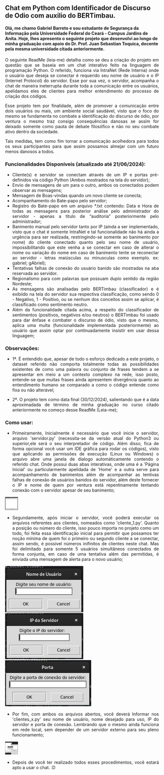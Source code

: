 ## Chat em Python com Identificador de Discurso de Odio com auxilio do BERTimbau.

#### Olá, me chamo Gabriel Barreto e sou estudante de Segurança da Informação pela Universidade Federal do Ceará - Campus Jardins de Anita. Hoje, lhes apresento o seguinte projeto que desenvolvi ao longo de minha graduação com apoio do Dr. Prof. Juan Sebastian Toquica, docente pela mesma universidade citada anteriormente.

<div style="text-align: justify;">

  O seguinte ReadMe (leia-me) detalha como se deu a criação do projeto em questão que se baseia em um chat interativo feito na linguagem de programação Python. O referido, funciona via IntraNet (Rede Interna) onde o usuário que deseja se conectar é requerido seu nome de usuário e o IP (Internet Protocol) do servidor. Esse por sua vez, o servidor, acompanha o chat de maneira ineterrupta durante toda a comunicação entre os usuários, apelidamos eles de clientes para melhor entendimento do processo de criação dos códigos.
  
  Esse projeto tem por finalidade, além de promover a comunicação entre dois usuários ou mais, um ambiente social saudável, visto que o foco do mesmo se fundamenta no combate a identificação do discurso de ódio, por ventura o mesmo traz consigo consequências danosas se assim for deixado somente como pauta de debate filosófico e não no seu combate ativo dentro da sociedade.
  
  Tais medidas, tem como fim tornar a comunicação acolhedora para todos os seus participantes para que assim possamos almejar com um futuro menos danosos a todos.

### Funcionalidades Disponíveis (atualizado até 21/06/2024):

- Cliente(s) e servidor se conectam através de um IP e portas pré-definidos via código Python (Ambos mostrados na tela do servidor);
- Envio de mensagens de um para o outro, ambos os conectados podem observar as mensagens;
- Mensagem de Boas-vindas quando um novo cliente se conecta;
- Acompanhamento do Bate-papo pelo servidor;
- Registro do Bate-papo em um arquivo *.txt contendo: Data e Hora de todas as mensagens para posterior análise pelo administrador do servidor - apenas a titulo de “auditoria” posteriormente pelo administrador;
- Banimento manual pelo servidor tanto por IP (ainda a ser implementado, visto que o chat é somente IntraNet e tal funcionalidade não há ainda a urgência para ser realizada, restringindo-se somente ao banimento por nome) do cliente conectado quanto pelo seu nome de usuário, impossibilitando que este venha a se conectar em caso de alterar o nome ou variação do nome em caso de banimento tente se reconectar ao servidor - letras maiúsculas ou minusculas como exemplo. ex: gabriel; gAbriel);
- Tentativas falhas de conexão do usuário banido são mostradas na aba reservada ao servidor.
- Regionalismo para com palavras que possuam duplo sentido da região Nordeste;
- As mensagens são analisadas pelo BERTimbau (classificador) e é exibiido na tela do servidor sua respectiva classificação, como sendo 0 - Negativo, 1 - Positivo, ou se nenhum dos conceitos assim se aplicar, é classificado como sentimento neutro.
- Além da funcionalidade citada acima, a respeito do classificador de sentimentos (positivos, negativos e/ou neutros) o BERTimbau foi usado para dar ênfase e combater o discurso de ódio, visto que o mesmo, aplica uma multa (funcionalidade implementada posteriormente) ao usuário que assim optar por continuadamente insistir em usar dessa linguagem;

### Observações:
- 1ª. É entendido que, apesar de todo o esforço dedicado a este projeto, o dataset referido não comporta totalmente todas as possibilidades existentes de como uma palavra ou conjunto de frases tendem a se apresentar em meio a um contexto complexo na rede, isso posto, entende-se que muitas frases ainda apresentem divergência quanto ao entendimento humano se comparado a como o código entende como fixa ou não alterável;

- 2ª. O projeto tem como data final (30/12/2024), salientando que é a data aproximadada de término de minha graduação no curso citado anteriormente no começo desse ReadMe (Leia-me);

### Como usar:
- Primeiramente, Inicialmente é necessário que você inicie o servidor, arquivo 'servidor.py' (necessita-se da versão atual do Python3 ou superior,ele será o seu interpretador de código. Além disso, fica de forma opcional você usar um IDE gráfica para rodar os códigos), visto que aplicando as permissões de execução (Linux ou Windows) o arquivo abre uma janela de dialogo automáticamente contendo o referido chat. Onde possui duas abas interativas, onde uma é a 'Página Inicial' ou particularmente apelidada de 'Home' e a outra serve para acompanhamento de banimentos além de acompanhar as tentivas falhas de conexão de usuários banidos do servidor, além deste fornecer o IP e nome de quem por ventura está repentinamente tentando conexão com o servidor apesar de seu banimento;

<img src="chat_servidor_1.png" alt="Image" height="42" width="42">

- Segundamente, após iniciar o servidor, você poderá executar os arquivos referentes aos clientes, nomeados como 'cliente_1.py'. Quanto a posição ou número do cliente, isso pouco importa no projeto como um todo, foi feita essa identificação inicial para permitir que possamos ter noção mínima de quem foi o primeiro ou segundo cliente a se conectar, assim sendo, é possível números inifinitos de clientes neste chat. Mas foi delimitado para somente 5 usuários simultâneos conectados de forma conjunta, em caso de uma tentativa além das permitidas, é enviada uma mensagem de alerta para o novo usuário;

<img src="servidor_usuario.png" alt="Image">
<img src="servidor_ip.png" alt="Image">
<img src="servidor_porta.png" alt="Image">

- Por fim, com ambos os arquivos abertos, você deverá Informar nos 'clientes_x.py' seu nome de usuário, nome desejado para uso, IP do servidor e porta de conexão. Lembrando que o mesmo ainda funciona em rede local, sem depender de um servidor externo para seu pleno funcionamento;

<img src="conexao_ok.png" alt="Image" height="42" width="42">

- Depois de você ter realizado todos esses procedimentos, você estará apto a usar o chat. :D
